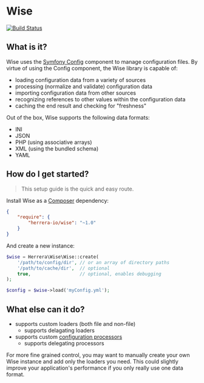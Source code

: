 Wise
====

[![Build Status]](http://travis-ci.org/herrera-io/php-wise)

What is it?
-----------

Wise uses the [Symfony Config] component to manage configuration files.
By virtue of using the Config component, the Wise library is capable of:

- loading configuration data from a variety of sources
- processing (normalize and validate) configuration data
- importing configuration data from other sources
- recognizing references to other values within the configuration data
- caching the end result and checking for "freshness"

Out of the box, Wise supports the following data formats:

- INI
- JSON
- PHP (using associative arrays)
- XML (using the bundled schema)
- YAML

How do I get started?
---------------------

> This setup guide is the quick and easy route.

Install Wise as a [Composer] dependency:

```json
{
    "require": {
        "herrera-io/wise": "~1.0"
    }
}
```

And create a new instance:

```php
$wise = Herrera\Wise\Wise::create(
    '/path/to/config/dir', // or an array of directory paths
    '/path/to/cache/dir',  // optional
    true,                  // optional, enables debugging
);

$config = $wise->load('myConfig.yml');
```

What else can it do?
--------------------

- supports custom loaders (both file and non-file)
    - supports delagating loaders
- supports custom [configuration processors]
    - supports delegating processors

For more fine grained control, you may want to manually create your own Wise
instance and add only the loaders you need. This could slightly improve your
application's performance if you only really use one data format.

[Build Status]: https://secure.travis-ci.org/herrera-io/php-wise.png?branch=master
[Composer]: http://getcomposer.org/
[configuration processors]: http://symfony.com/doc/current/components/config/definition.html
[Symfony Config]: http://symfony.com/doc/current/components/config/index.html
